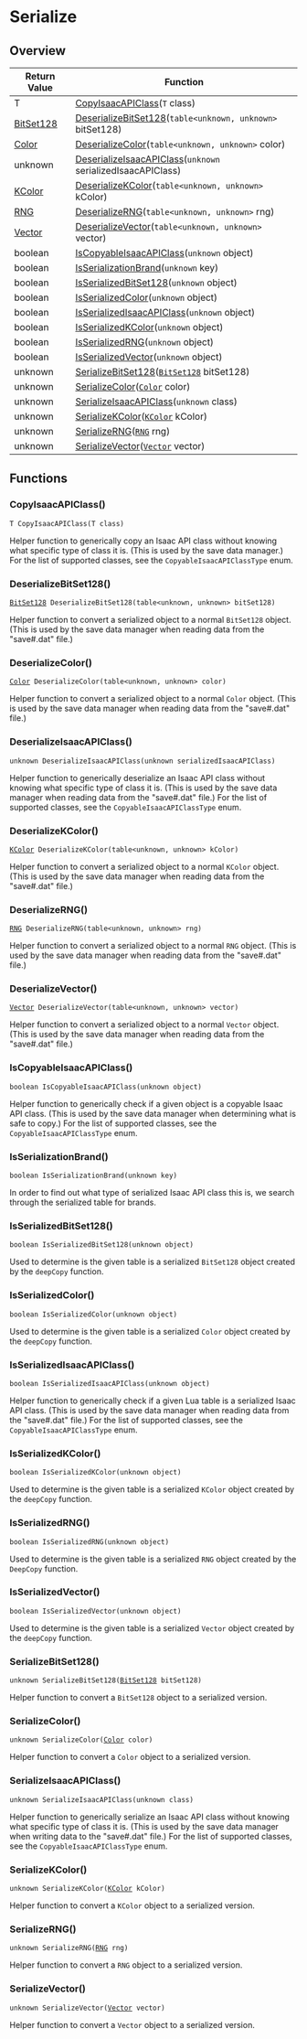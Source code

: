# Serialize

## Overview

| Return Value | Function |
| - | - |
| T | [CopyIsaacAPIClass](serialize.md#copyisaacapiclass)(`T` class) |
| [BitSet128](https://wofsauge.github.io/IsaacDocs/rep/BitSet128.html) | [DeserializeBitSet128](serialize.md#deserializebitset128)(`table<unknown, unknown>` bitSet128) |
| [Color](https://wofsauge.github.io/IsaacDocs/rep/Color.html) | [DeserializeColor](serialize.md#deserializecolor)(`table<unknown, unknown>` color) |
| unknown | [DeserializeIsaacAPIClass](serialize.md#deserializeisaacapiclass)(`unknown` serializedIsaacAPIClass) |
| [KColor](https://wofsauge.github.io/IsaacDocs/rep/KColor.html) | [DeserializeKColor](serialize.md#deserializekcolor)(`table<unknown, unknown>` kColor) |
| [RNG](https://wofsauge.github.io/IsaacDocs/rep/RNG.html) | [DeserializeRNG](serialize.md#deserializerng)(`table<unknown, unknown>` rng) |
| [Vector](https://wofsauge.github.io/IsaacDocs/rep/Vector.html) | [DeserializeVector](serialize.md#deserializevector)(`table<unknown, unknown>` vector) |
| boolean | [IsCopyableIsaacAPIClass](serialize.md#iscopyableisaacapiclass)(`unknown` object) |
| boolean | [IsSerializationBrand](serialize.md#isserializationbrand)(`unknown` key) |
| boolean | [IsSerializedBitSet128](serialize.md#isserializedbitset128)(`unknown` object) |
| boolean | [IsSerializedColor](serialize.md#isserializedcolor)(`unknown` object) |
| boolean | [IsSerializedIsaacAPIClass](serialize.md#isserializedisaacapiclass)(`unknown` object) |
| boolean | [IsSerializedKColor](serialize.md#isserializedkcolor)(`unknown` object) |
| boolean | [IsSerializedRNG](serialize.md#isserializedrng)(`unknown` object) |
| boolean | [IsSerializedVector](serialize.md#isserializedvector)(`unknown` object) |
| unknown | [SerializeBitSet128](serialize.md#serializebitset128)([`BitSet128`](https://wofsauge.github.io/IsaacDocs/rep/BitSet128.html) bitSet128) |
| unknown | [SerializeColor](serialize.md#serializecolor)([`Color`](https://wofsauge.github.io/IsaacDocs/rep/Color.html) color) |
| unknown | [SerializeIsaacAPIClass](serialize.md#serializeisaacapiclass)(`unknown` class) |
| unknown | [SerializeKColor](serialize.md#serializekcolor)([`KColor`](https://wofsauge.github.io/IsaacDocs/rep/KColor.html) kColor) |
| unknown | [SerializeRNG](serialize.md#serializerng)([`RNG`](https://wofsauge.github.io/IsaacDocs/rep/RNG.html) rng) |
| unknown | [SerializeVector](serialize.md#serializevector)([`Vector`](https://wofsauge.github.io/IsaacDocs/rep/Vector.html) vector) |

## Functions

### CopyIsaacAPIClass()

`T CopyIsaacAPIClass(T class)`

Helper function to generically copy an Isaac API class without knowing what specific type of class it is. (This is used by the save data manager.) 
For the list of supported classes, see the `CopyableIsaacAPIClassType` enum. 

### DeserializeBitSet128()

[`BitSet128`](https://wofsauge.github.io/IsaacDocs/rep/BitSet128.html)` DeserializeBitSet128(table<unknown, unknown> bitSet128)`

Helper function to convert a serialized object to a normal `BitSet128` object. (This is used by the save data manager when reading data from the "save#.dat" file.) 

### DeserializeColor()

[`Color`](https://wofsauge.github.io/IsaacDocs/rep/Color.html)` DeserializeColor(table<unknown, unknown> color)`

Helper function to convert a serialized object to a normal `Color` object. (This is used by the save data manager when reading data from the "save#.dat" file.) 

### DeserializeIsaacAPIClass()

`unknown DeserializeIsaacAPIClass(unknown serializedIsaacAPIClass)`

Helper function to generically deserialize an Isaac API class without knowing what specific type of class it is. (This is used by the save data manager when reading data from the "save#.dat" file.) 
For the list of supported classes, see the `CopyableIsaacAPIClassType` enum. 

### DeserializeKColor()

[`KColor`](https://wofsauge.github.io/IsaacDocs/rep/KColor.html)` DeserializeKColor(table<unknown, unknown> kColor)`

Helper function to convert a serialized object to a normal `KColor` object. (This is used by the save data manager when reading data from the "save#.dat" file.) 

### DeserializeRNG()

[`RNG`](https://wofsauge.github.io/IsaacDocs/rep/RNG.html)` DeserializeRNG(table<unknown, unknown> rng)`

Helper function to convert a serialized object to a normal `RNG` object. (This is used by the save data manager when reading data from the "save#.dat" file.) 

### DeserializeVector()

[`Vector`](https://wofsauge.github.io/IsaacDocs/rep/Vector.html)` DeserializeVector(table<unknown, unknown> vector)`

Helper function to convert a serialized object to a normal `Vector` object. (This is used by the save data manager when reading data from the "save#.dat" file.) 

### IsCopyableIsaacAPIClass()

`boolean IsCopyableIsaacAPIClass(unknown object)`

Helper function to generically check if a given object is a copyable Isaac API class. (This is used by the save data manager when determining what is safe to copy.) 
For the list of supported classes, see the `CopyableIsaacAPIClassType` enum. 

### IsSerializationBrand()

`boolean IsSerializationBrand(unknown key)`

In order to find out what type of serialized Isaac API class this is, we search through the serialized table for brands. 

### IsSerializedBitSet128()

`boolean IsSerializedBitSet128(unknown object)`

Used to determine is the given table is a serialized `BitSet128` object created by the `deepCopy` function. 

### IsSerializedColor()

`boolean IsSerializedColor(unknown object)`

Used to determine is the given table is a serialized `Color` object created by the `deepCopy` function. 

### IsSerializedIsaacAPIClass()

`boolean IsSerializedIsaacAPIClass(unknown object)`

Helper function to generically check if a given Lua table is a serialized Isaac API class. (This is used by the save data manager when reading data from the "save#.dat" file.) 
For the list of supported classes, see the `CopyableIsaacAPIClassType` enum. 

### IsSerializedKColor()

`boolean IsSerializedKColor(unknown object)`

Used to determine is the given table is a serialized `KColor` object created by the `deepCopy` function. 

### IsSerializedRNG()

`boolean IsSerializedRNG(unknown object)`

Used to determine is the given table is a serialized `RNG` object created by the `DeepCopy` function. 

### IsSerializedVector()

`boolean IsSerializedVector(unknown object)`

Used to determine is the given table is a serialized `Vector` object created by the `deepCopy` function. 

### SerializeBitSet128()

`unknown SerializeBitSet128(`[`BitSet128`](https://wofsauge.github.io/IsaacDocs/rep/BitSet128.html)` bitSet128)`

Helper function to convert a `BitSet128` object to a serialized version. 

### SerializeColor()

`unknown SerializeColor(`[`Color`](https://wofsauge.github.io/IsaacDocs/rep/Color.html)` color)`

Helper function to convert a `Color` object to a serialized version. 

### SerializeIsaacAPIClass()

`unknown SerializeIsaacAPIClass(unknown class)`

Helper function to generically serialize an Isaac API class without knowing what specific type of class it is. (This is used by the save data manager when writing data to the "save#.dat" file.) 
For the list of supported classes, see the `CopyableIsaacAPIClassType` enum. 

### SerializeKColor()

`unknown SerializeKColor(`[`KColor`](https://wofsauge.github.io/IsaacDocs/rep/KColor.html)` kColor)`

Helper function to convert a `KColor` object to a serialized version. 

### SerializeRNG()

`unknown SerializeRNG(`[`RNG`](https://wofsauge.github.io/IsaacDocs/rep/RNG.html)` rng)`

Helper function to convert a `RNG` object to a serialized version. 

### SerializeVector()

`unknown SerializeVector(`[`Vector`](https://wofsauge.github.io/IsaacDocs/rep/Vector.html)` vector)`

Helper function to convert a `Vector` object to a serialized version. 

